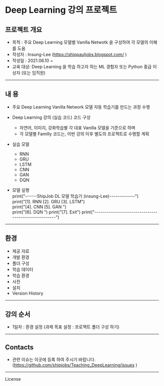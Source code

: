 # **Deep Learning 강의 프로젝트**

## 프로젝트 개요

* 목적 : 주요 Deep Learning 모델별 Vanilla Netwotk 을  구성하여 각 모델의 이해를 도움
* 작성자 : Insung-Lee (https://shippauljobs.blogspot.com/ )
* 작성일 : 2021.06.10 ~
* 교육 대상: Deep Learning 을 학습 하고자 하는 ML 경험자 또는 Python 중급 이상자  (또는 임직원)

---

## 내 용

* 주요 Deep Learning Vanilla Network 모델 자동 학습기를 만드는 과정 수행
* Deep Learning 강의 (실습 코드) 코드 구성
  * 자연어, 이미지, 강화학습별 각 대표 Vanilla 모델을 기준으로 하며
  * 각 모델별 Familly 코드는, 이번 강의 이후 별도의 프로젝트로 수행할 계획
* 실습 모델  
  * RNN
  * GRU
  * LSTM
  * CNN
  * GAN
  * DQN

* 모델 실행  
    print("------ShipJob DL 모델 학습기 (insung-Lee)-------------")   
    print("[1]. RNN  [2]. GRU  [3]. LSTM")  
    print("[4]. CNN  [5]. GAN  ")  
    print("[6]. DQN  ") 
    print("[7]. Exit")
    print("------------------------------------------------------")
---

## 환경

* 제공 자료
* 개발 환경
* 폴더 구성
* 학습 데이터
* 학습 환경
* 사전
* 설치
* Version History

---

   

## 강의 순서

* 1일차 : 환경 설정 (과제 목표 설정 : 프로젝트 폴더 구성 하기)



---

## Contacts

* 관련 이슈는 이곳에 등록 하여 주시기 바랍니다. (https://github.com/shipjobs/Teaching_DeepLearning/issues )

---

License
